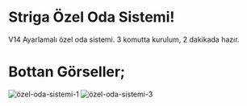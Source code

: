 # Striga Özel Oda Sistemi!
V14 Ayarlamalı özel oda sistemi. 3 komutta kurulum, 2 dakikada hazır.

# Bottan Görseller;
![özel-oda-sistemi-1](https://user-images.githubusercontent.com/68235392/236641294-8b33531f-7912-4166-92f2-c8a3a9e07c52.png)
![özel-oda-sistemi-3](https://user-images.githubusercontent.com/68235392/236641298-040f59eb-51a0-4e70-98d5-a9a2c8ec09e9.png)
